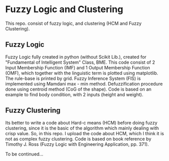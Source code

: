 # Fuzzy Logic and Clustering
This repo. consist of fuzzy logic, and clustering (HCM and Fuzzy Clustering).

## Fuzzy Logic
Fuzzy Logic fully created in python (without Scikit Lib.), created for "Fundamental of Intelligent System" Class, BME. This code consist of 2 Input Membership Function (IMF) and 1 Output Membership Function (OMF), which together with the linguistic term is plotted using matplotlib. The rule-base is printed by grid. Fuzzy Inference System (FIS) is implemented using Mamdani max - min method. Defuzzification procedure done using centroid method (CoG of the shape). Code is based on an example to find body condition, with 2 inputs (height and weight).

## Fuzzy Clustering
Its better to write a code about Hard-c means (HCM) before doing fuzzy clustering, since it is the basic of the algorithm which mainly dealing with crisp value. So, in this repo. I upload the code about HCM, which I think it is not as complex fuzzy clustering. Code is based on book reference by Timothy J. Ross (Fuzzy Logic with Engineering Application, pp. 371).

To be continued...
